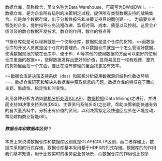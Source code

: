 数据仓库，简称数仓，英文名称为Data Warehouse，可简写为DW或DWH。==数据仓库，是为企业所有级别的决策制定过程，提供所有类型数据支持的战略集合。它是单个数据存储，出于分析性报告和决策支持目的而创建==。 为需要业务智能的企业，提供指导业务流程改进、监视时间、成本、质量以及控制。这里会介绍涉及的数仓数据开发技术，数仓的作用，数仓的特点等

书据仓库就是可以理解就是一个使用仓库，数据就是这个仓库的货物，==而数据仓库的开发人员就是这个仓库的管理员，所以数据仓库就是一个怎么管理好数据，使得数据规范的放在仓库中，便于BI、AI等其他的使用数据的方面可以更好的使用仓库里面的数据==，使得数据发挥出更好的价值，显而易见在一堆有规律，整齐的货物里面找一个东西，要比在没有整理的里面找更加有效率。

==数据仓库是[决策支持系统](https://zhida.zhihu.com/search?content_id=186191691&content_type=Article&match_order=1&q=%E5%86%B3%E7%AD%96%E6%94%AF%E6%8C%81%E7%B3%BB%E7%BB%9F&zhida_source=entity)（dss）和联机分析应用数据源的结构化数据环境==。数据仓库研究和解决从数据库中获取信息的问题。数据仓库的特征在于面向主题、集成性、稳定性和时变性。

利用各种分析方法如[联机分析处理](https://zhida.zhihu.com/search?content_id=186191691&content_type=Article&match_order=1&q=%E8%81%94%E6%9C%BA%E5%88%86%E6%9E%90%E5%A4%84%E7%90%86&zhida_source=entity)([OLAP](https://zhida.zhihu.com/search?content_id=186191691&content_type=Article&match_order=1&q=OLAP&zhida_source=entity))、[数据挖掘](https://zhida.zhihu.com/search?content_id=186191691&content_type=Article&match_order=1&q=%E6%95%B0%E6%8D%AE%E6%8C%96%E6%8E%98&zhida_source=entity)(Data Mining)之进行，并进而支持如决策支持系统(DSS)、主管资讯系统(EIS)之创建，帮助决策者能快速有效的自大量资料中，分析出有价值的资讯，以利决策拟定及快速回应外在环境变动，帮助建构商业智能(BI)。

##### 数据仓库和数据库区别？

本质上来说讲数据仓库和数据库区别就是OLAP和OLTP区别，而二者存储上，数据库采用的行式存储，数据仓库基本采用基于HDFS的列式存储。数据库的的作用我们基本知道，用于比较实时的事务型业务场景，而数据仓库的作用也比较多